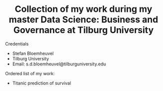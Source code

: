 <center> <h1>Collection of my work during my master Data Science: Business and Governance at Tilburg University</h1> </center>
Credentials
<ul>
  <li>Stefan Bloemheuvel</li>
  <li>Tilburg University</li>
  <li>Email: s.d.bloemheuvel@tilburguniversity.edu</li>
</ul>
Ordered list of my work:
<ul>
  <li>Titanic prediction of survival</li>
</ul>
